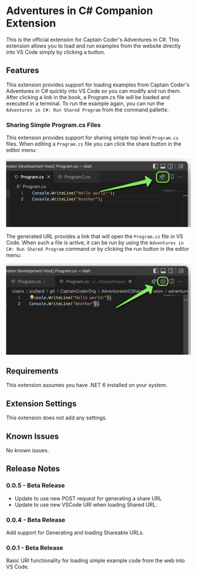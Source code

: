 # Adventures in C# Companion Extension

This is the official extension for Captain Coder's Adventures in C#. This extension allows you to load and run
examples from the website directly into VS Code simply by clicking a button.

## Features

This extension provides support for loading examples from Captain Coder's Adventures in C# quickly into
VS Code so you can modify and run them. After clicking a link in the book, a Program.cs file will be
loaded and executed in a terminal. To run the example again, you can run the `Adventures in C#: Run Shared Program`
from the command pallette.

### Sharing Simple Program.cs Files

This extension provides support for sharing simple top level `Program.cs` files. When editing a `Program.cs` file
you can click the share button in the editor menu:

![Preview of Share Button](https://raw.githubusercontent.com/CaptainCoderOrg/AdventuresInCSharpExtension/main/adventures-in-c--extension/images/click-share.png)

The generated URL provides a link that will open the `Program.cs` file in VS Code. When such a file is active, it can
be run by using the `Adventures in C#: Run Shared Program` command or by clicking the run button in the editor menu:

![Run Shared Program](https://raw.githubusercontent.com/CaptainCoderOrg/AdventuresInCSharpExtension/main/adventures-in-c--extension/images/click-run.png)


## Requirements

This extension assumes you have .NET 6 installed on your system.

## Extension Settings

This extension does not add any settings.

## Known Issues

No known issues.

## Release Notes

### 0.0.5 - Beta Release

* Update to use new POST request for generating a share URL
* Update to use new VSCode URI when loading Shared URL.

### 0.0.4 - Beta Release

Add support for Generating and loading Shareable URLs.

### 0.0.1 - Beta Release

Basic URI functionality for loading simple example code from the web into VS Code.
